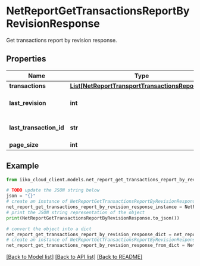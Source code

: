# NetReportGetTransactionsReportByRevisionResponse

Get transactions report by revision response.

## Properties

Name | Type | Description | Notes
------------ | ------------- | ------------- | -------------
**transactions** | [**List[NetReportTransportTransactionsReportItem]**](NetReportTransportTransactionsReportItem.md) | Transactions. | [optional] 
**last_revision** | **int** | Last known transaction revision. | [optional] 
**last_transaction_id** | **str** | Last known transaction id. | [optional] 
**page_size** | **int** | Page size. | [optional] 

## Example

```python
from iiko_cloud_client.models.net_report_get_transactions_report_by_revision_response import NetReportGetTransactionsReportByRevisionResponse

# TODO update the JSON string below
json = "{}"
# create an instance of NetReportGetTransactionsReportByRevisionResponse from a JSON string
net_report_get_transactions_report_by_revision_response_instance = NetReportGetTransactionsReportByRevisionResponse.from_json(json)
# print the JSON string representation of the object
print(NetReportGetTransactionsReportByRevisionResponse.to_json())

# convert the object into a dict
net_report_get_transactions_report_by_revision_response_dict = net_report_get_transactions_report_by_revision_response_instance.to_dict()
# create an instance of NetReportGetTransactionsReportByRevisionResponse from a dict
net_report_get_transactions_report_by_revision_response_from_dict = NetReportGetTransactionsReportByRevisionResponse.from_dict(net_report_get_transactions_report_by_revision_response_dict)
```
[[Back to Model list]](../README.md#documentation-for-models) [[Back to API list]](../README.md#documentation-for-api-endpoints) [[Back to README]](../README.md)


